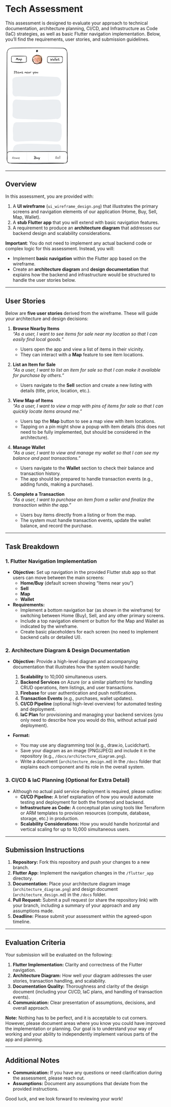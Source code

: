 # Tech Assessment

This assessment is designed to evaluate your approach to technical documentation, architecture planning, CI/CD, and Infrastructure as Code (IaC) strategies, as well as basic Flutter navigation implementation. Below, you’ll find the requirements, user stories, and submission guidelines.

<img src="ui_wireframe_design.png" width="200">

---

## Overview

In this assessment, you are provided with:
1. A **UI wireframe** (`ui_wireframe_design.png`) that illustrates the primary screens and navigation elements of our application (Home, Buy, Sell, Map, Wallet).
2. A **stub Flutter app** that you will extend with basic navigation features.
3. A requirement to produce an **architecture diagram** that addresses our backend design and scalability considerations.

**Important**: You do not need to implement any actual backend code or complex logic for this assessment. Instead, you will:
- Implement **basic navigation** within the Flutter app based on the wireframe.
- Create an **architecture diagram** and **design documentation** that explains how the backend and infrastructure would be structured to handle the user stories below.

---

## User Stories

Below are **five user stories** derived from the wireframe. These will guide your architecture and design decisions:

1. **Browse Nearby Items**  
   *“As a user, I want to see items for sale near my location so that I can easily find local goods.”*  
   - Users open the app and view a list of items in their vicinity.  
   - They can interact with a **Map** feature to see item locations.

2. **List an Item for Sale**  
   *“As a user, I want to list an item for sale so that I can make it available for purchase by others.”*  
   - Users navigate to the **Sell** section and create a new listing with details (title, price, location, etc.).

3. **View Map of Items**  
   *“As a user, I want to view a map with pins of items for sale so that I can quickly locate items around me.”*  
   - Users tap the **Map** button to see a map view with item locations.  
   - Tapping on a pin might show a popup with item details (this does not need to be fully implemented, but should be considered in the architecture).

4. **Manage Wallet**  
   *“As a user, I want to view and manage my wallet so that I can see my balance and past transactions.”*  
   - Users navigate to the **Wallet** section to check their balance and transaction history.  
   - The app should be prepared to handle transaction events (e.g., adding funds, making a purchase).

5. **Complete a Transaction**  
   *“As a user, I want to purchase an item from a seller and finalize the transaction within the app.”*  
   - Users buy items directly from a listing or from the map.  
   - The system must handle transaction events, update the wallet balance, and record the purchase.

---

## Task Breakdown

### 1. Flutter Navigation Implementation
- **Objective:** Set up navigation in the provided Flutter stub app so that users can move between the main screens:
  - **Home/Buy** (default screen showing “Items near you”)
  - **Sell**
  - **Map**
  - **Wallet**
- **Requirements:** 
  - Implement a bottom navigation bar (as shown in the wireframe) for switching between Home (Buy), Sell, and any other primary screens.
  - Include a top navigation element or button for the Map and Wallet as indicated by the wireframe.
  - Create basic placeholders for each screen (no need to implement backend calls or detailed UI).

### 2. Architecture Diagram & Design Documentation
- **Objective:** Provide a high-level diagram and accompanying documentation that illustrates how the system would handle:
  1. **Scalability** to 10,000 simultaneous users.
  2. **Backend Services** on Azure (or a similar platform) for handling CRUD operations, item listings, and user transactions.
  3. **Firebase** for user authentication and push notifications.
  4. **Transaction Events** (e.g., purchases, wallet updates).
  5. **CI/CD Pipeline** (optional high-level overview) for automated testing and deployment.
  6. **IaC Plan** for provisioning and managing your backend services (you only need to describe how you would do this, without actual paid deployment).

- **Format:**
  - You may use any diagramming tool (e.g., draw.io, Lucidchart).
  - Save your diagram as an image (PNG/JPEG) and include it in the repository (e.g., `/docs/architecture_diagram.png`).
  - Write a document (`architecture_design.md`) in the `/docs` folder that explains each component and its role in the overall system.

### 3. CI/CD & IaC Planning (Optional for Extra Detail)
- Although no actual paid service deployment is required, please outline:
  - **CI/CD Pipeline:** A brief explanation of how you would automate testing and deployment for both the frontend and backend.
  - **Infrastructure as Code:** A conceptual plan using tools like Terraform or ARM templates to provision resources (compute, database, storage, etc.) in production.
  - **Scalability Considerations:** How you would handle horizontal and vertical scaling for up to 10,000 simultaneous users.

---

## Submission Instructions

1. **Repository:** Fork this repository and push your changes to a new branch.
2. **Flutter App:** Implement the navigation changes in the `/flutter_app` directory.
3. **Documentation:** Place your architecture diagram image (`architecture_diagram.png`) and design document (`architecture_design.md`) in the `/docs` folder.
4. **Pull Request:** Submit a pull request (or share the repository link) with your branch, including a summary of your approach and any assumptions made.
5. **Deadline:** Please submit your assessment within the agreed-upon timeline.

---

## Evaluation Criteria

Your submission will be evaluated on the following:
1. **Flutter Implementation:** Clarity and correctness of the Flutter navigation.
2. **Architecture Diagram:** How well your diagram addresses the user stories, transaction handling, and scalability.
3. **Documentation Quality:** Thoroughness and clarity of the design document (including your CI/CD, IaC plans, and handling of transaction events).
4. **Communication:** Clear presentation of assumptions, decisions, and overall approach.

**Note:** Nothing has to be perfect, and it is acceptable to cut corners. However, please document areas where you know you could have improved the implementation or planning. Our goal is to understand your way of working and your ability to independently implement various parts of the app and planning.

---

## Additional Notes

- **Communication:** If you have any questions or need clarification during the assessment, please reach out.
- **Assumptions:** Document any assumptions that deviate from the provided instructions.

Good luck, and we look forward to reviewing your work!